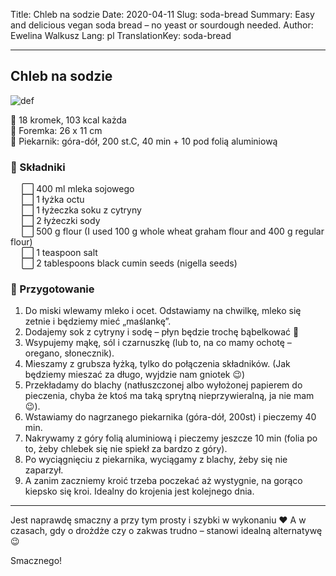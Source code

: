 Title: Chleb na sodzie
Date: 2020-04-11
Slug: soda-bread
Summary: Easy and delicious vegan soda bread – no yeast or sourdough needed.
Author: Ewelina Walkusz
Lang: pl
TranslationKey: soda-bread

---

## Chleb na sodzie

![def]

🔹 18 kromek, 103 kcal każda </br>
🔹 Foremka: 26 x 11 cm </br> 
🔹 Piekarnik: góra-dół, 200 st.C, 40 min + 10 pod folią aluminiową

### 🌿 Składniki

&emsp; ⬜ 400 ml mleka sojowego </br>
&emsp; ⬜ 1 łyżka octu </br>
&emsp; ⬜ 1 łyżeczka soku z cytryny </br>
&emsp; ⬜ 2 łyżeczki sody </br>
&emsp; ⬜ 500 g flour (I used 100 g whole wheat graham flour and 400 g regular flour) </br>
&emsp; ⬜ 1 teaspoon salt </br>
&emsp; ⬜ 2 tablespoons black cumin seeds (nigella seeds) </br>

### 📝 Przygotowanie

1. Do miski wlewamy mleko i ocet. Odstawiamy na chwilkę, mleko się zetnie i będziemy mieć „maślankę”.
2. Dodajemy sok z cytryny i sodę – płyn będzie trochę bąbelkować 🙂
3. Wsypujemy mąkę, sól i czarnuszkę (lub to, na co mamy ochotę – oregano, słonecznik).
4. Mieszamy z grubsza łyżką, tylko do połączenia składników. (Jak będziemy mieszać za długo, wyjdzie nam gniotek 😉)
5. Przekładamy do blachy (natłuszczonej albo wyłożonej papierem do pieczenia, chyba że ktoś ma taką sprytną nieprzywieralną, ja nie mam 😉).
6. Wstawiamy do nagrzanego piekarnika (góra-dół, 200st) i pieczemy 40 min.
7. Nakrywamy z góry folią aluminiową i pieczemy jeszcze 10 min (folia po to, żeby chlebek się nie spiekł za bardzo z góry).
8. Po wyciągnięciu z piekarnika, wyciągamy z blachy, żeby się nie zaparzył.
9. A zanim zaczniemy kroić trzeba poczekać aż wystygnie, na gorąco kiepsko się kroi. Idealny do krojenia jest kolejnego dnia.

---

Jest naprawdę smaczny a przy tym prosty i szybki w wykonaniu ❤ A w czasach, gdy o drożdże czy o zakwas trudno – stanowi idealną alternatywę 😉

Smacznego!

[def]: ../static/images/soda_bread.jpg
